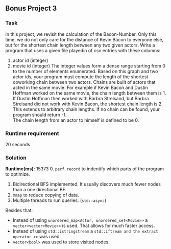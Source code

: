 ## Bonus Project 3
### Task
In this project, we revisit the calculation of the Bacon-Number.  Only this time, we
do not only care for the distance of Kevin Bacon to everyone else,  but for the shortest
chain length between any two given actors.
Write a program that uses a given file playedin of csv entries with these columns:
1.  actor id (integer)
2.  movie id (integer)
The integer values form a dense range starting from 0 to the number of elements enumerated.
Based  on  this  graph  and  two  actor  ids,  your  program  must  compute  the  length  of  the
shortest coworking chain between two actors.  Chains are built of actors that acted in the
same movie.  For example if Kevin Bacon and Dustin Hoffman worked on the same movie,
the chain length between them is 1.  If Dustin Hoffman then worked with Barbra Streisand,
but Barbra Streisand did not work with Kevin Bacon, the shortest chain length is 2.  This
extends to arbitrary chain lengths.  If no chain can be found, your program should return -1.  
The chain length from an actor to himself is defined to be 0.
### Runtime requirement
20 seconds

### Solution 
**Runtime(ms):** 15373
0. `perf record` to indentify which parts of the program to optimize.
1. Bidirectional BFS implemented. It usually discovers much fewer nodes than a one directional BF.
2. `mmap` to reduce copying of data.
3. Multiple threads to run queries. (`std::async`)

Besides that:
- Instead of using `unordered_map<Actor, unordered_set<Movie>>` a `vector<vector<Movie>>` is used. That allows for much faster access.
- Instead of using `std::istringstream` a `std::iftream and the extract operator >>` was used.
- `vector<bool>` was used to store visited nodes.
